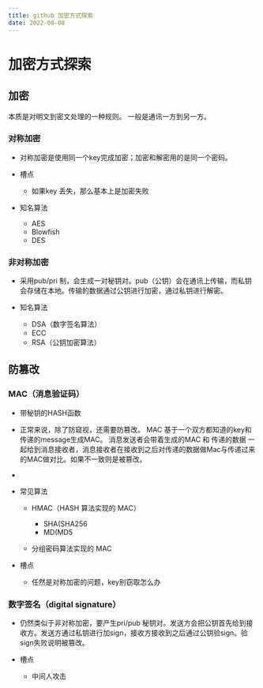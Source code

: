 ```yaml
---
title: github 加密方式探索
date: 2022-08-08
---
```




# 加密方式探索

## 加密

本质是对明文到密文处理的一种规则。
一般是通讯一方到另一方。


### 对称加密

- 对称加密是使用同一个key完成加密；加密和解密用的是同一个密码。
- 槽点

	- 如果key 丢失，那么基本上是加密失败

- 知名算法

	- AES
	- Blowfish
	- DES

### 非对称加密

- 采用pub/pri 制，会生成一对秘钥对。pub（公钥）会在通讯上传输，而私钥会存储在本地。传输的数据通过公钥进行加密，通过私钥进行解密。
- 知名算法

	- DSA（数字签名算法）
	- ECC
	- RSA（公钥加密算法）

## 防篡改

### MAC（消息验证码）

- 带秘钥的HASH函数
- 正常来说，除了防窥视，还需要防篡改。
MAC 基于一个双方都知道的key和传递的message生成MAC。
消息发送者会带着生成的MAC 和 传递的数据 一起给到消息接收者，消息接收者在接收到之后对传递的数据做Mac与传递过来的MAC做对比。如果不一致则是被篡改。
- 
- 常见算法


	- HMAC（HASH 算法实现的 MAC）
	
		- SHA(SHA256
		- MD(MD5
	
	- 分组密码算法实现的 MAC

- 槽点

	- 任然是对称加密的问题，key别窃取怎么办

### 数字签名（digital signature）

- 仍然类似于非对称加密，要产生pri/pub 秘钥对。发送方会把公钥首先给到接收方。发送方通过私钥进行加sign，接收方接收到之后通过公钥验sign。验sign失败说明被篡改。
- 槽点

	- 中间人攻击

### 

